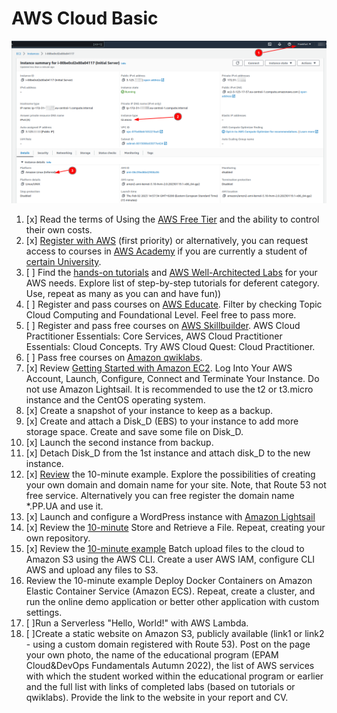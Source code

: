 # AWS Cloud Basic
![AWS Cloud Cover](img/2023-02-02_15-15.png)

1. [x] Read the terms of Using the [AWS Free Tier](https://docs.aws.amazon.com/en_us/awsaccountbilling/latest/aboutv2/billing-free-tier.html) and the ability to control their own costs.
2. [x] [Register with AWS](https://portal.aws.amazon.com/billing/signup?redirect_url=https%3A%2F%2Faws.amazon.com%2Fregistration-confirmation#/start) (first priority) or alternatively, you can request access to courses in [AWS Academy](https://aws.amazon.com/training/awsacademy/member-list/) if you are currently a student of [certain University](https://aws.amazon.com/training/awsacademy/member-list/).
3. [ ] Find the [hands-on tutorials](https://aws.amazon.com/ru/getting-started/hands-on/?awsf.getting-started-category=category%23compute&awsf.getting-started-content-type=content-type%23hands-on&?e=gs2020&p=gsrc&awsf.getting-started-level=*all) and [AWS Well-Architected Labs](https://www.wellarchitectedlabs.com/) for your AWS needs. Explore list of step-by-step tutorials for deferent category. Use, repeat as many as you can and have fun))
4. [ ] Register and pass courses on [AWS Educate](https://www.awseducate.com/). Filter by checking Topic Cloud Computing and Foundational Level. Feel free to pass more.
5. [ ] Register and pass free courses on [AWS Skillbuilder](https://explore.skillbuilder.aws/learn). AWS Cloud Practitioner Essentials: Core Services, AWS Cloud Practitioner Essentials: Cloud Concepts. Try AWS Cloud Quest: Cloud Practitioner.
6. [ ] Pass free courses on [Amazon qwiklabs](https://amazon.qwiklabs.com/).
7. [x] Review [Getting Started with Amazon EC2](https://aws.amazon.com/ec2/getting-started/?nc1=h_ls). Log Into Your AWS Account, Launch, Configure, Connect and Terminate Your Instance. Do not use Amazon Lightsail. It is recommended to use the t2 or t3.micro instance and the CentOS operating system.
8. [x] Create a snapshot of your instance to keep as a backup. 
9. [x] Create and attach a Disk_D (EBS) to your instance to add more storage space. Create and save some file on Disk_D. 
10. [x] Launch the second instance from backup.
11. [x] Detach Disk_D from the 1st instance and attach disk_D to the new instance.
12. [x] [Review](https://aws.amazon.com/getting-started/hands-on/get-a-domain/?nc1=h_ls) the 10-minute example. Explore the possibilities of creating your own domain and domain name for your site. Note, that Route 53 not free service. Alternatively you can free register the domain name *.PP.UA and use it.
13. [x] Launch and configure a WordPress instance with [Amazon Lightsail](https://aws.amazon.com/getting-started/hands-on/launch-a-wordpress-website/?trk=gs_card)
14. [x] Review the [10-minute](https://aws.amazon.com/getting-started/hands-on/backup-files-to-amazon-s3/) Store and Retrieve a File. Repeat, creating your own repository.
15. [x] Review the [10-minute example](https://aws.amazon.com/getting-started/hands-on/backup-to-s3-cli/?nc1=h_ls) Batch upload files to the cloud to Amazon S3 using the AWS CLI. Create a user AWS IAM, configure CLI AWS and upload any files to S3.
16. Review the 10-minute example Deploy Docker Containers on Amazon Elastic Container Service (Amazon ECS). Repeat, create a cluster, and run the online demo application or better other application with custom settings.
17. [ ]Run a Serverless "Hello, World!" with AWS Lambda.
18. [ ]Create a static website on Amazon S3, publicly available (link1 or link2 - using a custom domain registered with Route 53). Post on the page your own photo, the name of the educational program (EPAM Cloud&DevOps Fundamentals Autumn 2022), the list of AWS services with which the student worked within the educational program or earlier and the full list with links of completed labs (based on tutorials or qwiklabs). Provide the link to the website in your report and СV.